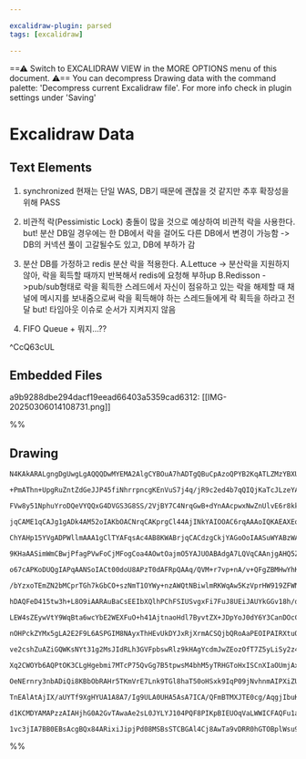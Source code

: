 ```yaml
---

excalidraw-plugin: parsed
tags: [excalidraw]

---
```

==⚠  Switch to EXCALIDRAW VIEW in the MORE OPTIONS menu of this document. ⚠== You can decompress Drawing data with the command palette: 'Decompress current Excalidraw file'. For more info check in plugin settings under 'Saving'


# Excalidraw Data

## Text Elements
1. synchronized
현재는 단일 WAS, DB기 때문에 괜찮을 것 같지만 추후 확장성을 위해 PASS

2. 비관적 락(Pessimistic Lock)
충돌이 많을 것으로 예상하여 비관적 락을 사용한다.
but! 분산 DB일 경우에는 한 DB에서 락을 걸어도 다른 DB에서 변경이 가능함
-> DB의 커넥션 풀이 고갈될수도 있고, DB에 부하가 감

3. 분산 DB를 가정하고 redis 분산 락을 적용한다.
    A.Lettuce
    -> 분산락을 지원하지 않아, 락을 획득할 때까지 반복해서 redis에 요청해 부하up
    B.Redisson
       ->pub/sub형태로 락을 획득한 스레드에서 자신이 점유하고 있는 락을 해제할 때 
        채널에 메시지를 보내줌으로써 락을 획득해야 하는 스레드들에게 락 획득을 하라고 전달
but! 타임아웃 이슈로 순서가 지켜지지 않음

4. FIFO Queue + 뭐지...??


 ^CcQ63cUL

## Embedded Files
a9b9288dbe294dacf19eead66403a5359cad6312: [[IMG-20250306014108731.png]]

%%
## Drawing
```compressed-json
N4KAkARALgngDgUwgLgAQQQDwMYEMA2AlgCYBOuA7hADTgQBuCpAzoQPYB2KqATLZMzYBXUtiRoIACyhQ4zZAHoFAc0JRJQgEYA6bGwC2CgF7N6hbEcK4OCtptbErHALRY8RMpWdx8Q1TdIEfARcZgRmBShcZQUebQB2bQBWGjoghH0EDihmbgBtcDBQMBKIEm4IAGFsAEUANgBmbABVABlUkshYRAqoLCgO0sxuZwAWBobtUaSARlGABhmkgA55

+PmAThn+UpgRuZntZdGeJJP45fiNhrrpncgKEnVuS7j4q/jR9c2ed4b7qQIQjKaTcJLzeYA6zKYLcSGFARQUhsADWCEqbHwbFIFQAxDMEASCYNIJpcNgUcpkUIOMQMVicRIkdZmHBcIFsiSIAAzQj4fAAZVgsIkgg8XOYSNRCAA6k9JNw+AiIJLkWihTARegxeUAdSQRxwrk0NtlWw2dg1HsTRCAVThHAAJLEY2oPIAXQB3PImWd3A4Qn5AMItKw

FVw8y51NphuYroDQeVYQQxG4DVGS3G8SS/2VjBY7C4NrqGwB+dYnAAcpwxNwZnUlvE6r8kkrOmVmAARdJ9VNobkEMIAzTCWkAUWCmWyro9AKEcGIuF7dc+MxmGx4x2WDR4ufbRA4KP9gfwAKxFJT3AH+CHyr6mAGEkOqGYMA42EkyI4hCMKYAOhwgAga4ANeOAClNqCABdNgA+46gMoAIICtQqCdgAQoADHWoIAMq2ABzdgALo6ggA4tYAdDOACL

jqCAME1qCAJg1gADk4AM52oIAKbOACNrqCAKprgCl44AjINkYAIOOAC6rqAAAoIQKAEAXEqCACJ9gAAtYAgBOoIAvu0ABRCUahD6IQkrmKgrRsBSACUAGAJWzgAzzYALuOoIAc51keRgA844AOh2oIAEGOAIMDgAaq4AN6PSfJSlkYANQOAJVjgA6q4AJ03aABmhCFAACEqCACG9gANA8hKEwYAvTWAA1juHgcFKW4YAOIN+aggAeNYALaOACPNq

ChYAHp15YVgADPWllmAAA1gClTYAFqsAc4AB8KWABrjqCACdzgCkjYAGoOoIAASuWYABzWABA1gAELYAGEOVYAEePTUhqH4YAAb3uc1qCAAg14kcJMCXJahgA+nagzWAKgT7nTaggSOMwp1FXJIXhQBqBfagcHaK0CAyEIYifd9PWnYpZE0YAC2PuTRqCAFKjgAio0hEOoIAsWuALstgAGq1hgAydXDgAYPYArz38YVj1afhgApY4AtTOCTt84g1

9KHaAASimWmCBwjPfagPVwFoCjMFogCoa4AOwtOajmO5YAJUOABAdgA7LQVqCAAnjgAHQ5ZgAIE4ABON3agK3gaj/GADgTOOYag3M84AIjOAAiN+GACpdgA7QzRl2AC89gAtDYAMJOOYAFsNFZj/GAD6jqDueBcvy4AJy24YAMTVKejGNke5gA+7fdgAgE4AN02RdFcWAAMLgAh44jgDDY6g5mABFDTmADhD+V7TRgA48zRcPw4AMuNHaM2ioAAY

o67cAPKoDUQgIAPqAANSoIACt00doU8APzT0dAFRpQAAq/QVM+r7vp+nA/v+QFgZBMHwYhKUYTh+HEbZ1H0UxrGcTxqACcJolHZJskKSpalxhpWlQDpemGSZCy1lbKORch5byb8ipBTChFDgUVYovVQulLKOU6pFTKpVGqaDGotQ6l1XqqEBojXGlNVAc0lqrXWnlVAO09qHS5sdNuSUUqXRurrcmz1mGozejA7mv1/qA2BhwHmYMkqo2hrDBGyM

/bYzxoTEmZN2bMCprTGh7kGbCO+szNmT1OYWy+nzAWQtNBiwlmRKWqAw5KzVprHW919ZFWNqbc2mieZfRtvbJ2rtPY+xkYHYOocFaRxjopOOCdk6oHTpnBBedC7FzLqgSu1c64N2bgw1uHcu6937oPBAI9x6TxnnPBhC8vScCgAKHeip4Ttm5OU9uuBNL4GtKgJIAJ7xQDgkQZQRZ0DBG5AMMsTBf7uC6cCXp0BzRcj0NkXAIYmB+jQAmU8ZpSDA

hDAQFeD415tw3h+L8O9iAARAuBaCsEEIbXQlhPChFSIUSvgxFi7FuJ8UEiJAUYkGGv18h/dSmltLYF0vpFERkOBmUsjZCioC3JeR8u/AK71YHwLiswpBqBMrZVQLlTahVUYYKqrVHFqAcFXTwS4AhKEiFjUmjNBay09ZUM2mouhR0TqopQqw2690OEvW4Yivhf0AZQCBggbmojEriJhg3aRktZGYXxqgYmpMHpKJUXTdRcBubaKUXo1xIjur800I

LEW4sZEywVtY9WqBta6wcYbE2WEXFuO+h41AjtnaoHdl7ByvtZX+JDpYoJ0dY6Y3CanDOcCs6oFiUXUuFcq6oFrvXBGaSAIZM7j3PuA8h6jwnlPbQs955cChNFNgbNWC/m4EiAeZ55kAAkgQgkfKgQ4pxCgAF8djFFKOUCQ8xJD4AAFa4BQgAKWwPMAAGpWduAB9FEMoZSSB4JO0gcAuTdHEOgDS0QkAAmGGgMYdQkjaB4M2M4DRlh1G+IsNpyoW

nOHPckZYMx5gLA2E2F9L6ASPGIM8NAyxThHEvUkDYJxRjXrmACSQjbQRoAaPEOIPAIRXtuOmVYl6oQcBhFumppRVTSnpNiXo5AOCsnZFkQZyoyQUntDSOkmJiNMlI+RjkVHal8kFMKLdKpMS6iTFKNEco/0KjQG2fDgmEAai1Lx8UephAGiNHWAE5pyRWjrLaZUdGnQunyJ6ZU3pGkIEWagZZwZQwHvQLgGYUZRzEFjPGE8AJkx9lQFsHgMx1gbD

ve2cshZuAZiGQWKsNYt31g2MsJIdRLh3GVFpbswRlz9kHAgYcdmJwZEozOfT7Z5yLiSy2z4b6X3zGbB55YtbDzHkTPuYFl5ks3lSwJpcQhXQQEQLSEMyguS8mCCZiAuANiaA3MsZYxBNAIB4GBxc2BuTrgQCEYgdRbjzAaLgHMoG8BLYaDMHgEp3BboKJ0MAppjszARDl0o2BkTrqWSeDtXa4uuYgMoAAWoOpeMwDDrvafAHjHSuSWZ4Mh7QjRfi

Xq2CWOYb6AQPtOK3CLgHgebmi7MTcP75QvGg7B5tpwsM4bhM5yTRHGToHxISCnXIaOUmjAxhkJGWRsjYz1zj0meM6lTETtUspMdia59KNnFQOe2b8JIBzymzQWnUzaPDkBtPOmy16H0xnXNmbixZ8Me35P0fF3dmr+GFuuYaGBkswPRtBYrL0vcpQ/MhffFulYZ7dubgq3FrsPZ6uoGrU19sI56MZanDkarKzcsLiXJ7zzGZ1wo+QzmSrR49ch9K

OeNErnry3nbADiQi8KBbObRAHr5TKmVrE7Lnk9TGl8haT50oHSxk9IqP09jNvhnmAIPXiZUApkAhmVEeZpATNq/bNidZHBNmr2zyWrv5aqloG95VhADbgRwZbaepIHbwA5YG3AOAQpw/cG7dAGDmRG/L+bwwQgCAKAoXJDTuzJO8Tcif8/wYEBsAiDY46Po+ghTc4fxIcnIkPdQoN/D/SjL/DIG/WjWnf/dAZkMjJnSjV/d/UgT/b/duVnbjIXPj

TnEAlAtAjIX/aUYTf9XgHYUA1A8A7/Ig9ULA0UHA5AsA7ICA/QFmBTMXJTE0cg/AqgjIbuKXWADTPDCggg/QduCvJpavbgpgqAFg8Q7IYvLdZDaQyg5g7/PPDvRvBAAZRg1Q2Q6gqIUgTpVAtgCgGDXAVXJzPAmQlgscWkOCEwswxbcMRw3Q0Qhw5EXPP7CoWnV/Zga7TEfASdMEBsbQRYVbBoN9FYVbZYUsEA/w5EfkAATW4A+DCOuBiNiN+EuF

d1KCMDYAMAPzzAIAHjhG0A2GvTAwaAe2sL0JYLYJ104PQF8PIKpBIEUOqVaLWWICFAQFu1aS6JIAAFk2BiAEA7DcBNBgg08UtBi6cmNUBu1IAUJMRntSBlAyRlIPN4gkJtjdjPMkJ5hkgDIuQ2ZlBAx2QfCNjcAtjIjdi7jeAHijikgTiairsZCaCEB+Df5OBHN9ceRlc2ZQw1lsMij2wshJjpiq1SAa1lRsAiB+j59lQx8T858YSfdShhAoADwt

1vc3jIA7BB0EBsAcgBQx84ARixiJipjPd08MSBsSTCBGAl4Cj8AwTa9vDRR0hGTOBplWsu99Al5OTTMrDasLwZjGszxQhOlGTmTWTg8N8wBO06BetwgD920QB20gA===
```
%%